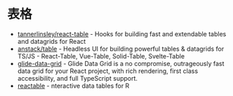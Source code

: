 # 表格

- [tannerlinsley/react-table](https://github.com/tannerlinsley/react-table) - Hooks for building fast and extendable tables and datagrids for React
- [anstack/table](https://github.com/tanstack/table) - Headless UI for building powerful tables & datagrids for TS/JS - React-Table, Vue-Table, Solid-Table, Svelte-Table
- [glide-data-grid](https://github.com/glideapps/glide-data-grid) - Glide Data Grid is a no compromise, outrageously fast data grid for your React project, with rich rendering, first class accessibility, and full TypeScript support.
- [reactable](https://github.com/glin/reactable) - nteractive data tables for R
